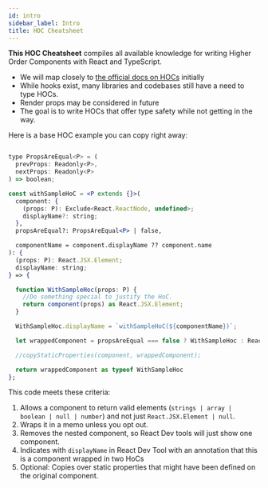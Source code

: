 ```yaml
---
id: intro
sidebar_label: Intro
title: HOC Cheatsheet
---
```


**This HOC Cheatsheet** compiles all available knowledge for writing Higher Order Components with React and TypeScript.

- We will map closely to [the official docs on HOCs](https://reactjs.org/docs/higher-order-components.html) initially
- While hooks exist, many libraries and codebases still have a need to type HOCs.
- Render props may be considered in future
- The goal is to write HOCs that offer type safety while not getting in the way.

Here is a base HOC example you can copy right away:

```jsx

type PropsAreEqual<P> = (
  prevProps: Readonly<P>,
  nextProps: Readonly<P>
) => boolean;

const withSampleHoC = <P extends {}>(
  component: {
    (props: P): Exclude<React.ReactNode, undefined>;
    displayName?: string;
  },
  propsAreEqual?: PropsAreEqual<P> | false,

  componentName = component.displayName ?? component.name
): {
  (props: P): React.JSX.Element;
  displayName: string;
} => {

  function WithSampleHoc(props: P) {
    //Do something special to justify the HoC.
    return component(props) as React.JSX.Element;
  }

  WithSampleHoc.displayName = `withSampleHoC(${componentName})`;

  let wrappedComponent = propsAreEqual === false ? WithSampleHoc : React.memo(WithSampleHoc, propsAreEqual);

  //copyStaticProperties(component, wrappedComponent);

  return wrappedComponent as typeof WithSampleHoc
};
```

This code meets these criteria:

1. Allows a component to return valid elements (`strings | array | boolean | null | number`) and not just `React.JSX.Element | null`.
2. Wraps it in a memo unless you opt out.
3. Removes the nested component, so React Dev tools will just show one component.
4. Indicates with `displayName` in React Dev Tool with an annotation that this is a component wrapped in two HoCs
5. Optional: Copies over static properties that might have been defined on the original component.
